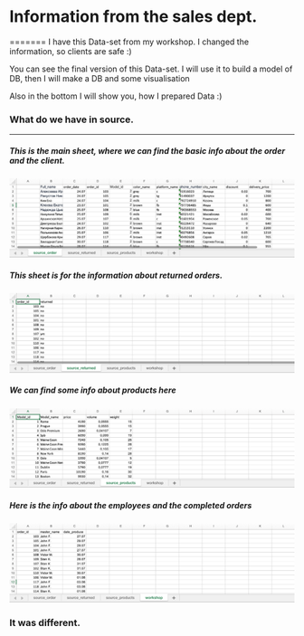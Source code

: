 # Information from the sales dept. 
=======
I have this Data-set from my workshop. I changed the information, so clients are safe :)

You can see the final version of this Data-set. I will use it to build a model of DB, then I will make a DB and some visualisation

Also in the bottom I will show you, how I prepared Data :)

### What do we have in source.
-------------------------------

##### This is the main sheet, where we can find the basic info about the order and the client.
![source_screen_1](https://github.com/victorjulyin/uncle_cat_shop/blob/main/source/ss1.png)

##### This sheet is for the information about returned orders.
![source_screen_2](https://github.com/victorjulyin/uncle_cat_shop/blob/main/source/ss2.png)

##### We can find some info about products here
![source_screen_3](https://github.com/victorjulyin/uncle_cat_shop/blob/main/source/ss3.png)

##### Here is the info about the employees and the completed orders
![source_screen_4](https://github.com/victorjulyin/uncle_cat_shop/blob/main/source/ss4.png)


### It was different.
